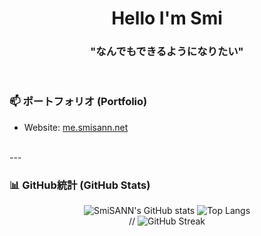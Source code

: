 <div align="center">

# Hello I'm Smi

### "なんでもできるようになりたい"

</div>

<br>


### 📫 ポートフォリオ (Portfolio)
- Website: [me.smisann.net](https://me.smisann.net/)

<br>
---

### 📊 GitHub統計 (GitHub Stats)
<div align="center">
  <img src="https://github-readme-stats.vercel.app/api?username=SmiSANN&show_icons=true&theme=dark&hide_border=true" alt="SmiSANN's GitHub stats" />
  <img src="https://github-readme-stats.vercel.app/api/top-langs/?username=SmiSANN&layout=compact&theme=dark&hide_border=true" alt="Top Langs" />
  <br>
  // <img src="https://github-readme-streak-stats.herokuapp.com/?user=SmiSANN&theme=dark&hide_border=true" alt="GitHub Streak" />
</div>
